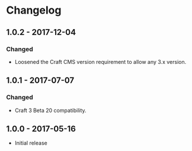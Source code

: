 Changelog
=========

## 1.0.2 - 2017-12-04

### Changed
- Loosened the Craft CMS version requirement to allow any 3.x version.

## 1.0.1 - 2017-07-07

### Changed
- Craft 3 Beta 20 compatibility.

## 1.0.0 - 2017-05-16

- Initial release
